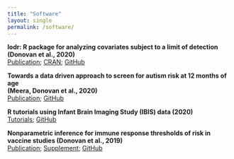 ```yaml
---
title: "Software"
layout: single
permalink: /software/
---
```

**lodr: R package for analyzing covariates subject to a limit of detection**  
**(Donovan et al., 2020)**    
[Publication](...); [CRAN](https://cran.r-project.org/web/packages/lodr/index.html); [GitHub](https://github.com/mloop/lodr)

**Towards a data driven approach to screen for autism risk at 12 months of age**  
**(Meera, Donovan et al., 2020)**      
[Publication](...); [GitHub](https://github.com/kmdono02/FYI_Random_Forest)

**R tutorials using Infant Brain Imaging Study (IBIS) data (2020)**  
[Tutorials](https://kmdono02.github.io/Data_Analysis_with_R_IBIS/); [GitHub](https://github.com/kmdono02/Data_Analysis_with_R_IBIS)

**Nonparametric inference for immune response thresholds of risk in vaccine studies (Donovan et al., 2019)**  
[Publication](https://www.ncbi.nlm.nih.gov/pubmed/31285781); [Supplement](https://kmdono02.github.io/Risk_Threshold/); [GitHub](https://github.com/kmdono02/Risk_Threshold)
